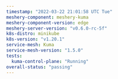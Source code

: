 ```yaml
---
timestamp: "2022-03-22 21:01:58 UTC Tue"
meshery-component: meshery-kuma
meshery-component-version: edge
meshery-server-version: "v0.6.0-rc-5f"
k8s-distro: minikube
k8s-version: "v1.20.1"
service-mesh: Kuma
service-mesh-version: "1.5.0"
tests:
  kuma-control-plane: "Running"
overall-status: "passing"
---
```

